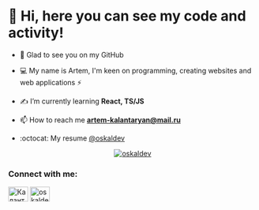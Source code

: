  

# 👋 Hi, here you can see my code and activity!

- 💬 Glad to see you on my GitHub 

- 💻 My name is Artem, I'm keen on programming, creating websites and web applications ⚡

- ✍️ I’m currently learning **React, TS/JS**

- 📫 How to reach me **artem-kalantaryan@mail.ru**

- :octocat: My resume [@oskaldev](https://oskaldev.github.io/)



<p align="center"> <a href="https://github.com/oskaldev"><img src="https://github-profile-trophy.vercel.app/?username=oskaldev&row=1&column=7&theme=darkhub&no-frame=true" alt="oskaldev" /></a> </p>


<h3 align="left">Connect with me:</h3>
<p align="left">
 <a href="https://vk.com/localzet" target="blank"><img align="center" src="https://raw.githubusercontent.com/rahuldkjain/github-profile-readme-generator/master/src/images/icons/Social/vk.svg" alt="Калантарян Артём" height="30" width="40" /></a>
<a href="https://t.me/oskaldev" target="blank"><img align="center" src="https://www.svgrepo.com/download/343522/telegram-communication-chat-interaction-network-connection.svg" alt="oskaldev" height="30" width="40" /></a>


